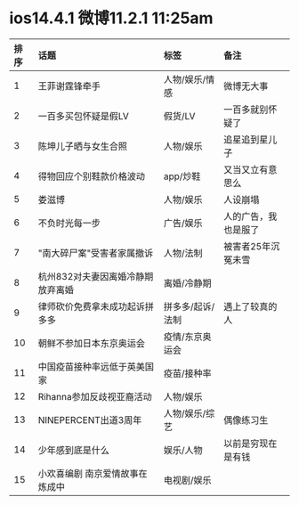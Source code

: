 # ios14.4.1 微博11.2.1 11:25am

|排序|话题|标签|备注|
|:-|:-|:-|:-|
|1|王菲谢霆锋牵手|人物/娱乐/情感|微博无大事|
|2|一百多买包怀疑是假LV|假货/LV|一百多就别怀疑了|
|3|陈坤儿子晒与女生合照|人物/娱乐|追星追到星儿子|
|4|得物回应个别鞋款价格波动|app/炒鞋|又当又立有意思么|
|5|娄滋博|人物/娱乐|人设崩塌|
|6|不负时光每一步|广告/娱乐|人的广告，我也是服了|
|7|"南大碎尸案"受害者家属撤诉|人物/法制|被害者25年沉冤未雪|
|8|杭州832对夫妻因离婚冷静期放弃离婚|离婚/冷静期||
|9|律师砍价免费拿未成功起诉拼多多|拼多多/起诉/法制|遇上了较真的人|
|10|朝鲜不参加日本东京奥运会|疫情/东京奥运会||
|11|中国疫苗接种率远低于英美国家|疫苗/接种率||
|12|Rihanna参加反歧视亚裔活动|人物/娱乐||
|13|NINEPERCENT出道3周年|人物/娱乐/综艺|偶像练习生|
|14|少年感到底是什么|娱乐/人物|以前是穷现在是有钱|
|15|小欢喜编剧 南京爱情故事在炼成中|电视剧/娱乐||
